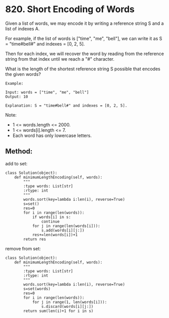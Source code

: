 # 820. Short Encoding of Words

Given a list of words, we may encode it by writing a reference string S and a list of indexes A.

For example, if the list of words is ["time", "me", "bell"], we can write it as S = "time#bell#" and indexes = [0, 2, 5].

Then for each index, we will recover the word by reading from the reference string from that index until we reach a "#" character.

What is the length of the shortest reference string S possible that encodes the given words?

    Example:

    Input: words = ["time", "me", "bell"]
    Output: 10
    
    Explanation: S = "time#bell#" and indexes = [0, 2, 5].

Note:

- 1 <= words.length <= 2000.
- 1 <= words[i].length <= 7.
- Each word has only lowercase letters.

## Method:

add to set:

    class Solution(object):
        def minimumLengthEncoding(self, words):
            """
            :type words: List[str]
            :rtype: int
            """
            words.sort(key=lambda i:len(i), reverse=True)
            s=set()
            res=0
            for i in range(len(words)):
                if words[i] in s:
                    continue
                for j in range(len(words[i])):
                    s.add(words[i][j:])
                res+=len(words[i])+1
            return res
            
remove from set:

    class Solution(object):
        def minimumLengthEncoding(self, words):
            """
            :type words: List[str]
            :rtype: int
            """
            words.sort(key=lambda i:len(i), reverse=True)
            s=set(words)
            res=0
            for i in range(len(words)):
                for j in range(1, len(words[i])):
                    s.discard(words[i][j:])
            return sum(len(i)+1 for i in s)